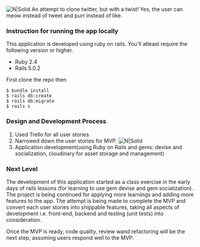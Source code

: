 ![N|Solid](http://res.cloudinary.com/dihqhbf9i/image/upload/v1493985731/Screenshot_from_2017-05-05_21-20-32_fcfmkc.png)
An attempt to clone twitter, but with a twist! Yes, the user can meow instead of tweet and purr instead of like.
###  Instruction for running the app locally
This application is developed using ruby on rails. You'll atleast require the following version or higher.
- Ruby 2.4
- Rails 5.0.2

 First clone the repo then
```
$ bundle install
$ rails db:create
$ rails db:migrate
$ rails s
```
### Design and Development Process
1) Used Trello for all user stories.
2) Narrowed down the user stories for MVP.
![N|Solid](http://res.cloudinary.com/dihqhbf9i/image/upload/v1493987102/MVP_User_story_vaofby.png)
3) Application development(using Ruby on Rails and gems: devise and socialization, cloudinary for asset storage and management)

### Next Level
The development of this application started as a class exercise in the early days of rails lessons (for learning to use gem devise and gem socialization). The project is being continued for applying more learnings and adding more features to the app. The attempt is being made to complete the MVP and convert each user stories into shippable features, taking all aspects of development i.e. front-end, backend and testing (unit tests) into consideration.

Once the MVP is ready, code quality, review wand refactoring will be the next step, assuming users respond well to the MVP.
